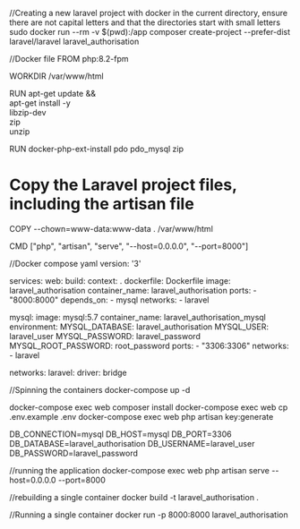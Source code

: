 //Creating a new laravel project with docker in the current directory, ensure there are not capital letters and that the directories start with small letters
sudo docker run --rm -v $(pwd):/app composer create-project --prefer-dist laravel/laravel laravel_authorisation


//Docker file
FROM php:8.2-fpm

WORKDIR /var/www/html

RUN apt-get update && \
    apt-get install -y \
        libzip-dev \
        zip \
        unzip

RUN docker-php-ext-install pdo pdo_mysql zip

# Copy the Laravel project files, including the artisan file
COPY --chown=www-data:www-data . /var/www/html

CMD ["php", "artisan", "serve", "--host=0.0.0.0", "--port=8000"]



//Docker compose yaml
version: '3'

services:
  web:
    build:
      context: .
      dockerfile: Dockerfile
    image: laravel_authorisation
    container_name: laravel_authorisation
    ports:
      - "8000:8000"
    depends_on:
      - mysql
    networks:
      - laravel

  mysql:
    image: mysql:5.7
    container_name: laravel_authorisation_mysql
    environment:
      MYSQL_DATABASE: laravel_authorisation
      MYSQL_USER: laravel_user
      MYSQL_PASSWORD: laravel_password
      MYSQL_ROOT_PASSWORD: root_password
    ports:
      - "3306:3306"
    networks:
      - laravel

networks:
  laravel:
    driver: bridge



//Spinning the containers
docker-compose up -d


docker-compose exec web composer install
docker-compose exec web cp .env.example .env
docker-compose exec web php artisan key:generate



DB_CONNECTION=mysql
DB_HOST=mysql
DB_PORT=3306
DB_DATABASE=laravel_authorisation
DB_USERNAME=laravel_user
DB_PASSWORD=laravel_password

//running the application
docker-compose exec web php artisan serve --host=0.0.0.0 --port=8000

//rebuilding a single container
docker build -t laravel_authorisation .

//Running a single container
docker run -p 8000:8000 laravel_authorisation

